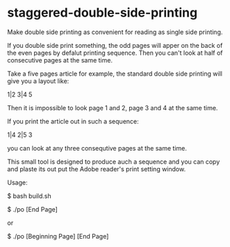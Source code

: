 # staggered-double-side-printing
Make double side printing as convenient for reading as single side printing.

If you double side print something, the odd pages will apper on the back of the even pages by defalut printing
sequence. Then you can't look at half of consecutive pages at the same time.

Take a five pages article for example, the standard double side printing will give you a layout like:

 1|2 3|4 5

Then it is impossible to look page 1 and 2, page 3 and 4 at the same time.

If you print the article out in such a sequence:

 1|4 2|5 3

you can look at any three consequtive pages at the same time.

This small tool is designed to produce auch a sequence and you can copy and plaste its out put the Adobe reader's print setting window.


Usage:

$ bash build.sh

$ ./po [End Page]

or

$ ./po [Beginning Page] [End Page]
